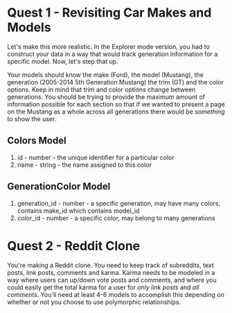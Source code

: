 # Quest 1 - Revisiting Car Makes and Models

Let's make this more realistic. In the Explorer mode version, you had to construct your data in a way that would track generation information for a specific model. Now, let's step that up.

Your models should know the make (Ford), the model (Mustang), the generation (2005-2014 5th Generation Mustang) the trim (GT) and the color options. Keep in mind that trim and color options change between generations. You should be trying to provide the maximum amount of information possible for each section so that if we wanted to present a page on the Mustang as a whole across all generations there would be _something_ to show the user.

## Colors Model
1. id - number - the unique identifier for a particular color
2. name - string - the name assigned to this color

## GenerationColor Model
1. generation_id - number - a specific generation, may have many colors, contains make_id which contains model_id
2. color_id - number - a specific color, may belong to many generations




# Quest 2 - Reddit Clone

You're making a Reddit clone. You need to keep track of subreddits, text posts, link posts, comments and karma. Karma needs to be modeled in a way where users can up/down vote posts and comments, and where you could easily get the total karma for a user for _only link posts_ and _all comments_. You'll need at least 4-6 models to accomplish this depending on whether or not you choose to use polymorphic relationships.
